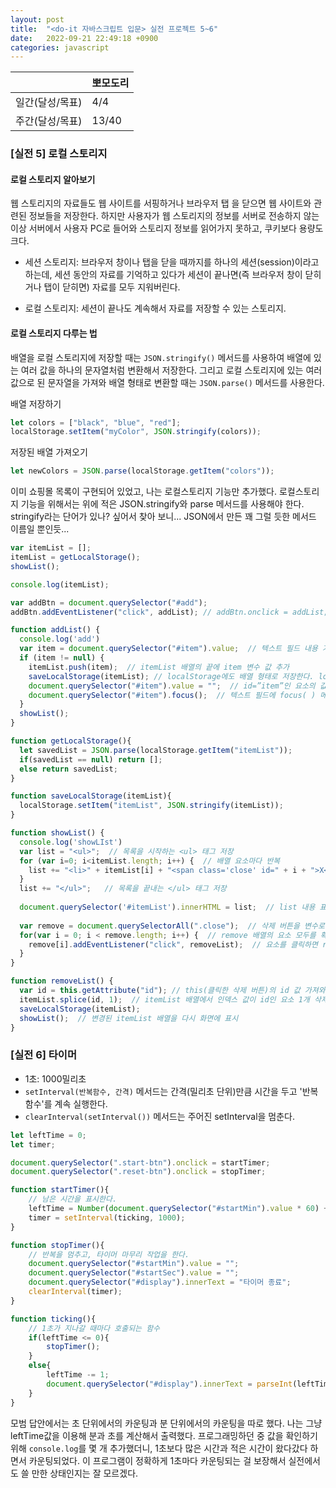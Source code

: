 ```yaml
---
layout: post
title:  "<do-it 자바스크립트 입문> 실전 프로젝트 5~6"
date:   2022-09-21 22:49:18 +0900
categories: javascript
---
```


|           | 뽀모도리   |
|-----------|--------|
| 일간(달성/목표) | 4/4    |
| 주간(달성/목표) | 13/40  |



### [실전 5] 로컬 스토리지

#### 로컬 스토리지 알아보기
웹 스토리지의 자료들도 웹 사이트를 서핑하거나 브라우저 탭 을 닫으면 웹 사이트와 관련된 정보들을 저장한다. 하지만 사용자가 웹 스토리지의 정보를 서버로 전송하지 않는 이상 서버에서 사용자 PC로 들어와 스토리지 정보를 읽어가지 못하고, 쿠키보다 용량도 크다.


* 세션 스토리지: 브라우저 창이나 탭을 닫을 때까지를 하나의 세션(session)이라고 하는데, 세션 동안의 자료를 기억하고 있다가 세션이 끝나면(즉 브라우저 창이 닫히거나 탭이 닫히면) 자료를 모두 지워버린다.

* 로컬 스토리지: 세션이 끝나도 계속해서 자료를 저장할 수 있는 스토리지.


#### 로컬 스토리지 다루는 법
배열을 로컬 스토리지에 저장할 때는 `JSON.stringify()` 메서드를 사용하여 배열에 있는 여러 값을 하나의 문자열처럼 변환해서 저장한다. 그리고 로컬 스토리지에 있는 여러 값으로 된 문자열을 가져와 배열 형태로 변환할 때는 `JSON.parse()` 메서드를 사용한다.

배열 저장하기
```js
let colors = ["black", "blue", "red"];
localStorage.setItem("myColor", JSON.stringify(colors));
```

저장된 배열 가져오기

```js
let newColors = JSON.parse(localStorage.getItem("colors"));
```


이미 쇼핑몰 목록이 구현되어 있었고, 나는 로컬스토리지 기능만 추가했다. 로컬스토리지 기능을 위해서는 위에 적은 JSON.stringify와 parse 메서드를 사용해야 한다. stringify라는 단어가 있나? 싶어서 찾아 보니... JSON에서 만든 꽤 그럴 듯한 메서드 이름일 뿐인듯...

```js
var itemList = [];
itemList = getLocalStorage();
showList();

console.log(itemList);

var addBtn = document.querySelector("#add");
addBtn.addEventListener("click", addList); // addBtn.onclick = addList; 라고 해도 됨

function addList() {
  console.log('add')
  var item = document.querySelector("#item").value;  // 텍스트 필드 내용 가져옴
  if (item != null) {
    itemList.push(item);  // itemList 배열의 끝에 item 변수 값 추가
    saveLocalStorage(itemList); // localStorage에도 배열 형태로 저장한다. localStorage.setItem("itemList", itemList);
    document.querySelector("#item").value = "";  // id=”item”인 요소의 값을 지움
    document.querySelector("#item").focus();  // 텍스트 필드에 focus( ) 메서드 적용
  }
  showList();
}

function getLocalStorage(){
  let savedList = JSON.parse(localStorage.getItem("itemList"));
  if(savedList == null) return [];
  else return savedList;
}

function saveLocalStorage(itemList){
  localStorage.setItem("itemList", JSON.stringify(itemList));
}

function showList() {
  console.log('showLIst')
  var list = "<ul>";  // 목록을 시작하는 <ul> 태그 저장
  for (var i=0; i<itemList.length; i++) {  // 배열 요소마다 반복 
    list += "<li>" + itemList[i] + "<span class='close' id=" + i + ">X</span></li>";  // 요소와 삭제 버튼을 <li>~</li>로 묶음
  }
  list += "</ul>";   // 목록을 끝내는 </ul> 태그 저장
  
  document.querySelector('#itemList').innerHTML = list;  // list 내용 표시
  
  var remove = document.querySelectorAll(".close");  // 삭제 버튼을 변수로 저장. 배열 형태가 됨
  for(var i = 0; i < remove.length; i++) {  // remove 배열의 요소 모두를 확인
    remove[i].addEventListener("click", removeList);  // 요소를 클릭하면 removeList() 실행
  }
}

function removeList() {
  var id = this.getAttribute("id"); // this(클릭한 삭제 버튼)의 id 값 가져와 id 변수에 저장
  itemList.splice(id, 1);  // itemList 배열에서 인덱스 값이 id인 요소 1개 삭제
  saveLocalStorage(itemList); 
  showList();  // 변경된 itemList 배열을 다시 화면에 표시
}
```

### [실전 6] 타이머

* 1초: 1000밀리초
* `setInterval(반복함수, 간격)` 메서드는 간격(밀리초 단위)만큼 시간을 두고 '반복함수'를 계속 실행한다.
* `clearInterval(setInterval())` 메서드는 주어진 setInterval을 멈춘다.


```js
let leftTime = 0;
let timer;

document.querySelector(".start-btn").onclick = startTimer;
document.querySelector(".reset-btn").onclick = stopTimer;

function startTimer(){
    // 남은 시간을 표시한다.
    leftTime = Number(document.querySelector("#startMin").value * 60) + Number(document.querySelector("#startSec").value);
    timer = setInterval(ticking, 1000);
}

function stopTimer(){
    // 반복을 멈추고, 타이머 마무리 작업을 한다.
    document.querySelector("#startMin").value = "";
    document.querySelector("#startSec").value = "";
    document.querySelector("#display").innerText = "타이머 종료";
    clearInterval(timer);
}

function ticking(){
    // 1초가 지나갈 때마다 호출되는 함수
    if(leftTime <= 0){
        stopTimer();
    }
    else{
        leftTime -= 1;
        document.querySelector("#display").innerText = parseInt(leftTime / 60) + "분 " + (leftTime % 60) + "초 남았습니다."; //leftTime + '남았습니다.';
    }
}

```

모범 답안에서는 초 단위에서의 카운팅과 분 단위에서의 카운팅을 따로 했다. 나는 그냥 leftTime값을 이용해 분과 초를 계산해서 출력했다. 프로그래밍하던 중 값을 확인하기 위해 `console.log`를 몇 개 추가했더니, 1초보다 많은 시간과 적은 시간이 왔다갔다 하면서 카운팅되었다. 이 프로그램이 정확하게 1초마다 카운팅되는 걸 보장해서 실전에서도 쓸 만한 상태인지는 잘 모르겠다.

